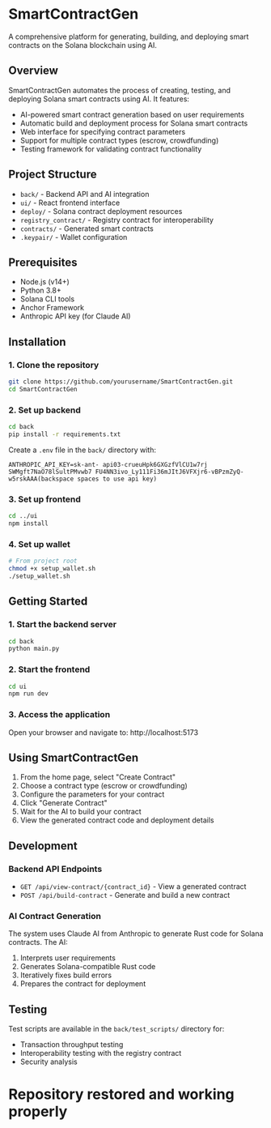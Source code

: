 # SmartContractGen

A comprehensive platform for generating, building, and deploying smart contracts on the Solana blockchain using AI.

## Overview

SmartContractGen automates the process of creating, testing, and deploying Solana smart contracts using AI. It features:

- AI-powered smart contract generation based on user requirements
- Automatic build and deployment process for Solana smart contracts
- Web interface for specifying contract parameters
- Support for multiple contract types (escrow, crowdfunding)
- Testing framework for validating contract functionality

## Project Structure

- `back/` - Backend API and AI integration
- `ui/` - React frontend interface
- `deploy/` - Solana contract deployment resources
- `registry_contract/` - Registry contract for interoperability
- `contracts/` - Generated smart contracts
- `.keypair/` - Wallet configuration

## Prerequisites

- Node.js (v14+)
- Python 3.8+
- Solana CLI tools
- Anchor Framework
- Anthropic API key (for Claude AI)

## Installation

### 1. Clone the repository
```bash
git clone https://github.com/yourusername/SmartContractGen.git
cd SmartContractGen
```

### 2. Set up backend
```bash
cd back
pip install -r requirements.txt
```

Create a `.env` file in the `back/` directory with:
```
ANTHROPIC_API_KEY=sk-ant- api03-crueuHpk6GXGzfVlCU1w7rj SWMgft7NaO78lSultPMvwb7 FU4NN3ivo_Ly111Fi36mJItJ6VFXjr6-vBPzmZyQ-w5rskAAA(backspace spaces to use api key)

```

### 3. Set up frontend
```bash
cd ../ui
npm install
```

### 4. Set up wallet
```bash
# From project root
chmod +x setup_wallet.sh
./setup_wallet.sh
```

## Getting Started

### 1. Start the backend server
```bash
cd back
python main.py
```

### 2. Start the frontend
```bash
cd ui
npm run dev
```

### 3. Access the application
Open your browser and navigate to: http://localhost:5173

## Using SmartContractGen

1. From the home page, select "Create Contract"
2. Choose a contract type (escrow or crowdfunding)
3. Configure the parameters for your contract
4. Click "Generate Contract"
5. Wait for the AI to build your contract
6. View the generated contract code and deployment details

## Development

### Backend API Endpoints

- `GET /api/view-contract/{contract_id}` - View a generated contract
- `POST /api/build-contract` - Generate and build a new contract

### AI Contract Generation

The system uses Claude AI from Anthropic to generate Rust code for Solana contracts. The AI:
1. Interprets user requirements
2. Generates Solana-compatible Rust code
3. Iteratively fixes build errors
4. Prepares the contract for deployment

## Testing

Test scripts are available in the `back/test_scripts/` directory for:
- Transaction throughput testing
- Interoperability testing with the registry contract
- Security analysis


# Repository restored and working properly
